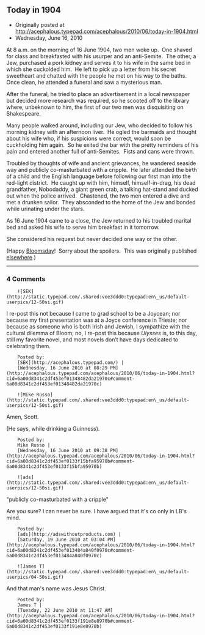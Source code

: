 ## Today in 1904

 * Originally posted at http://acephalous.typepad.com/acephalous/2010/06/today-in-1904.html
 * Wednesday, June 16, 2010



			

At 8 a.m. on the morning of 16 June 1904, two men woke up.  One 
shaved for class and breakfasted with his usurper and an anti-Semite.  
The other, a Jew, purchased a pork kidney and serves it to his wife in 
the same bed in which she cuckolded him.  He left to pick up a letter 
from his secret sweetheart and chatted with the people he met on his 
way to the baths.  Once clean, he attended a funeral and saw a 
mysterious man.

After the funeral, he tried to place an advertisement in a local 
newspaper but decided more research was required, so he scooted off to 
the library where, unbeknown to him, the first of our two men was 
disquisiting on Shakespeare.

Many people walked around, including our Jew, who decided to follow 
his morning kidney with an afternoon liver.  He ogled the barmaids and 
thought about his wife who, if his suspicions were correct, would soon 
be cuckholding him again.  So he exited the bar with the pretty 
reminders of his pain and entered another full of anti-Semites.  Fists 
and cans were thrown.

Troubled by thoughts of wife and ancient grievances, he wandered 
seaside way and publicly co-masturbated with a cripple.  He later 
attended the birth of a child and the English language before following 
 our first man into the red-light district.  He caught up with him, 
himself, himself-in-drag, his dead grandfather, Nobodaddy, a giant green
 crab, a talking hat-stand and ducked out when the police arrived.  
Chastened, the two men entered a dive and met a drunken sailor.  They 
absconded to the home of the Jew and bonded while urinating under the 
stars.

As 16 June 1904 came to a close, the Jew returned to his troubled 
marital bed and asked his wife to serve him breakfast in it tomorrow.

She considered his request but never decided one way or the other.

(Happy [Bloomsday](http://en.wikipedia.org/wiki/Bloomsday)!  Sorry
 about the spoilers.  This was originally published [elsewhere](http://edgeofthewest.wordpress.com/2008/06/16/today-in-history/).)


		

* * *

### 4 Comments 

		

                
[]()

	

		![SEK](http://static.typepad.com/.shared:vee3ddd0:typepad:en\_us/default-userpics/12-50si.gif)
	

	

		

I re-post this not because I came to grad school to be a Joycean; nor because my first presentation was at a Joyce conference in Trieste; nor because as someone who is both Irish and Jewish, I sympathize with the cultural dilemma of Bloom; no, I re-post this because _Ulysses_ is, to this day, still my favorite novel, and most novels don’t have days dedicated to celebrating them.

	

		Posted by:
		[SEK](http://acephalous.typepad.com/) |
		[Wednesday, 16 June 2010 at 08:29 PM](http://acephalous.typepad.com/acephalous/2010/06/today-in-1904.html?cid=6a00d8341c2df453ef01348482da21970c#comment-6a00d8341c2df453ef01348482da21970c)

[]()

	

		![Mike Russo](http://static.typepad.com/.shared:vee3ddd0:typepad:en\_us/default-userpics/12-50si.gif)
	

	

		

Amen, Scott.

(He says, while drinking a Guinness).

	

		Posted by:
		Mike Russo |
		[Wednesday, 16 June 2010 at 09:38 PM](http://acephalous.typepad.com/acephalous/2010/06/today-in-1904.html?cid=6a00d8341c2df453ef0133f15bfa95970b#comment-6a00d8341c2df453ef0133f15bfa95970b)

[]()

	

		![ads](http://static.typepad.com/.shared:vee3ddd0:typepad:en\_us/default-userpics/12-50si.gif)
	

	

		

"publicly co-masturbated with a cripple"

Are you sure? I can never be sure. I have argued that it's co only in LB's mind. 

	

		Posted by:
		[ads](http://adswithoutproducts.com) |
		[Saturday, 19 June 2010 at 03:04 PM](http://acephalous.typepad.com/acephalous/2010/06/today-in-1904.html?cid=6a00d8341c2df453ef013484a840f0970c#comment-6a00d8341c2df453ef013484a840f0970c)

[]()

	

		![James T](http://static.typepad.com/.shared:vee3ddd0:typepad:en\_us/default-userpics/04-50si.gif)
	

	

		

And that man's name was Jesus Christ.

	

		Posted by:
		James T |
		[Tuesday, 22 June 2010 at 11:47 AM](http://acephalous.typepad.com/acephalous/2010/06/today-in-1904.html?cid=6a00d8341c2df453ef0133f191e8e8970b#comment-6a00d8341c2df453ef0133f191e8e8970b)

		

        